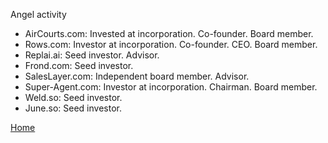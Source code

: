 Angel activity    

- AirCourts.com: Invested at incorporation. Co-founder. Board member.
- Rows.com: Investor at incorporation. Co-founder. CEO. Board member.
- Replai.ai: Seed investor. Advisor.
- Frond.com: Seed investor.
- SalesLayer.com: Independent board member. Advisor.
- Super-Agent.com: Investor at incorporation. Chairman. Board member.
- Weld.so: Seed investor.
- June.so: Seed investor.

[Home](./)
